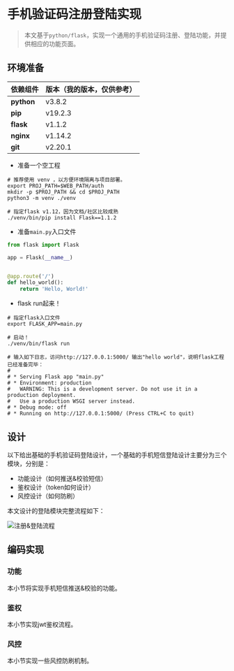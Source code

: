 # 手机验证码注册登陆实现

> 本文基于```python/flask```，实现一个通用的手机验证码注册、登陆功能，并提供相应的功能页面。

## 环境准备

|  依赖组件   | 版本（我的版本，仅供参考） |
|  -------  | ----  |
| **python**  | v3.8.2 | 
| **pip**  | v19.2.3 |
| **flask**  | v1.1.2 |
| **nginx**  | v1.14.2 |
| **git**  | v2.20.1 |

- 准备一个空工程
```shell
# 推荐使用 venv ，以方便环境隔离与项目部署。
export PROJ_PATH=$WEB_PATH/auth
mkdir -p $PROJ_PATH && cd $PROJ_PATH
python3 -m venv ./venv

# 指定flask v1.12，因为文档/社区比较成熟
./venv/bin/pip install Flask==1.1.2

```

- 准备```main.py```入口文件
```python
from flask import Flask

app = Flask(__name__)


@app.route('/')
def hello_world():
    return 'Hello, World!'

```

- flask run起来！
```shell
# 指定flask入口文件
export FLASK_APP=main.py

# 启动！
./venv/bin/flask run

# 输入如下日志，访问http://127.0.0.1:5000/ 输出"hello world"，说明flask工程已经准备完毕：
# 
# * Serving Flask app "main.py"
# * Environment: production
#   WARNING: This is a development server. Do not use it in a production deployment.
#   Use a production WSGI server instead.
# * Debug mode: off
# * Running on http://127.0.0.1:5000/ (Press CTRL+C to quit)
```

## 设计

以下给出基础的手机验证码登陆设计，一个基础的手机短信登陆设计主要分为三个模块，分别是：

- 功能设计（如何推送&校验短信）
- 鉴权设计（token如何设计）
- 风控设计（如何防刷）

本文设计的登陆模块完整流程如下：

![注册&登陆流程](/images/phone_auth_1.jpeg)

## 编码实现

### 功能

本小节将实现手机短信推送&校验的功能。

### 鉴权

本小节实现jwt鉴权流程。

### 风控

本小节实现一些风控防刷机制。















